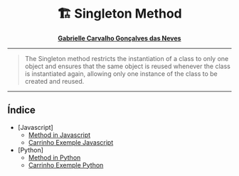 <div align=center>
    <h1>🏗 Singleton Method</h1>
</div>


<div align='center'>
    <strong>
        <p><a href='https://github.com/GabrielleCGNeves'>Gabrielle Carvalho Gonçalves das Neves</a></p>
    </strong>
</div>

---
> The Singleton method restricts the instantiation of a class to only one object and ensures that the same object is reused whenever the class is instantiated again, allowing only one instance of the class to be created and reused.
---

## Índice
- [Javascript]
    - [Method in Javascript](./Javascript/Singleton02.js)
    - [Carrinho Exemple Javascript](./Javascript/Carrinho.js)
- [Python]
    - [Method in Python](./Python/Singleton01.py)
    - [Carrinho Exemple Python](./Python/Carrinho.py)
